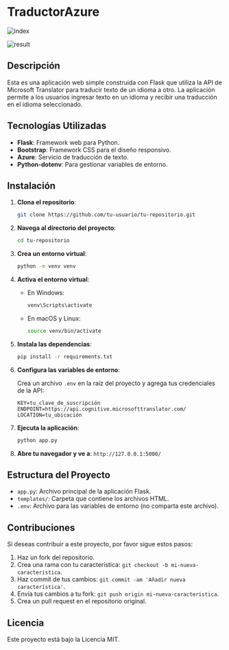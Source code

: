 # TraductorAzure

![index](https://github.com/user-attachments/assets/9bb2d0c7-f60f-4138-81f3-6df53ed81ab4)

![result](https://github.com/user-attachments/assets/6a440300-481d-43c8-be6c-7bce11799c9b)


## Descripción

Esta es una aplicación web simple construida con Flask que utiliza la API de Microsoft Translator para traducir texto de un idioma a otro. La aplicación permite a los usuarios ingresar texto en un idioma y recibir una traducción en el idioma seleccionado.

## Tecnologías Utilizadas

- **Flask**: Framework web para Python.
- **Bootstrap**: Framework CSS para el diseño responsivo.
- **Azure**: Servicio de traducción de texto.
- **Python-dotenv**: Para gestionar variables de entorno.

## Instalación

1. **Clona el repositorio**:

    ```bash
    git clone https://github.com/tu-usuario/tu-repositorio.git
    ```

2. **Navega al directorio del proyecto**:

    ```bash
    cd tu-repositorio
    ```

3. **Crea un entorno virtual**:

    ```bash
    python -m venv venv
    ```

4. **Activa el entorno virtual**:

    - En Windows:

      ```bash
      venv\Scripts\activate
      ```

    - En macOS y Linux:

      ```bash
      source venv/bin/activate
      ```

5. **Instala las dependencias**:

    ```bash
    pip install -r requirements.txt
    ```

6. **Configura las variables de entorno**:

    Crea un archivo `.env` en la raíz del proyecto y agrega tus credenciales de la API:

    ```plaintext
    KEY=tu_clave_de_suscripción
    ENDPOINT=https://api.cognitive.microsofttranslator.com/
    LOCATION=tu_ubicación
    ```

7. **Ejecuta la aplicación**:

    ```bash
    python app.py
    ```

8. **Abre tu navegador y ve a**: `http://127.0.0.1:5000/`

## Estructura del Proyecto

- `app.py`: Archivo principal de la aplicación Flask.
- `templates/`: Carpeta que contiene los archivos HTML.
- `.env`: Archivo para las variables de entorno (no comparta este archivo).

## Contribuciones

Si deseas contribuir a este proyecto, por favor sigue estos pasos:

1. Haz un fork del repositorio.
2. Crea una rama con tu característica: `git checkout -b mi-nueva-caracteristica`.
3. Haz commit de tus cambios: `git commit -am 'Añadir nueva característica'`.
4. Envía tus cambios a tu fork: `git push origin mi-nueva-caracteristica`.
5. Crea un pull request en el repositorio original.

## Licencia

Este proyecto está bajo la Licencia MIT.


